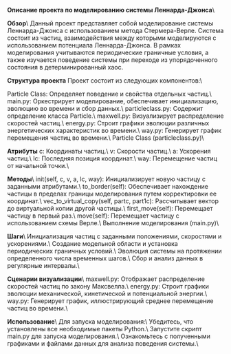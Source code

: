 **Описание проекта по моделированию системы Леннарда-Джонса**\\



**Обзор**\\
Данный проект представляет собой моделирование системы Леннарда-Джонса с использованием метода Стермера-Верле. Система состоит из частиц, взаимодействия между которыми моделируются с использованием потенциала Леннарда-Джонса. В рамках моделирования учитываются периодические граничные условия, а также изучается поведение системы при переходе из упорядоченного состояния в детерминированный хаос.

**Структура проекта**
Проект состоит из следующих компонентов:\\

Particle Class: Определяет поведение и свойства отдельных частиц.\\
main.py: Оркестрирует моделирование, обеспечивает инициализацию, эволюцию во времени и сбор данных.\\
particleclass.py: Содержит определение класса Particle.\\
maxwell.py: Визуализирует распределение скоростей частиц.\\
energy.py: Строит графики эволюции различных энергетических характеристик во времени.\\
way.py: Генерирует график перемещения частиц во времени.\\
Particle Class (particleclass.py)\\


**Атрибуты**
c: Координаты частиц.\\
v: Скорости частиц.\\
a: Ускорения частиц.\\
lc: Последняя позиция координат.\\
way: Перемещение частиц от начальной точки.\\


**Методы**\\
init(self, c, v, a, lc, way): Инициализирует новую частицу с заданными атрибутами.\\
to_border(self): Обеспечивает нахождение частицы в пределах границы моделирования путем корректировки ее координат.\\
vec_to_virtual_copy(self, partc, part1c): Рассчитывает вектор до виртуальной копии другой частицы.\\
first_move(self): Перемещает частицу в первый раз.\\
move(self): Перемещает частицу с использованием схемы Верле.\\
Выполнение моделирования (main.py)\\


**Шаги**\\
Инициализация частиц с заданными положениями, скоростями и ускорениями.\\
Создание модельной области и установка периодических граничных условий.\\
Эволюция системы на протяжении определенного числа временных шагов.\\
Сбор и анализ данных в регулярные интервалы.\\


**Сценарии визуализации**\\
maxwell.py: Отображает распределение скоростей частиц по закону Максвелла.\\
energy.py: Строит графики эволюции механической, кинетической и потенциальной энергии.\\
way.py: Генерирует график, иллюстрирующий среднее перемещение частиц во времени.\\

**Использование**\\
Для запуска моделирования:\\
Убедитесь, что установлены все необходимые пакеты Python.\\
Запустите скрипт main.py для запуска моделирования.\\
Ознакомьтесь с полученными графиками и файлами данных для анализа поведения системы.\\
